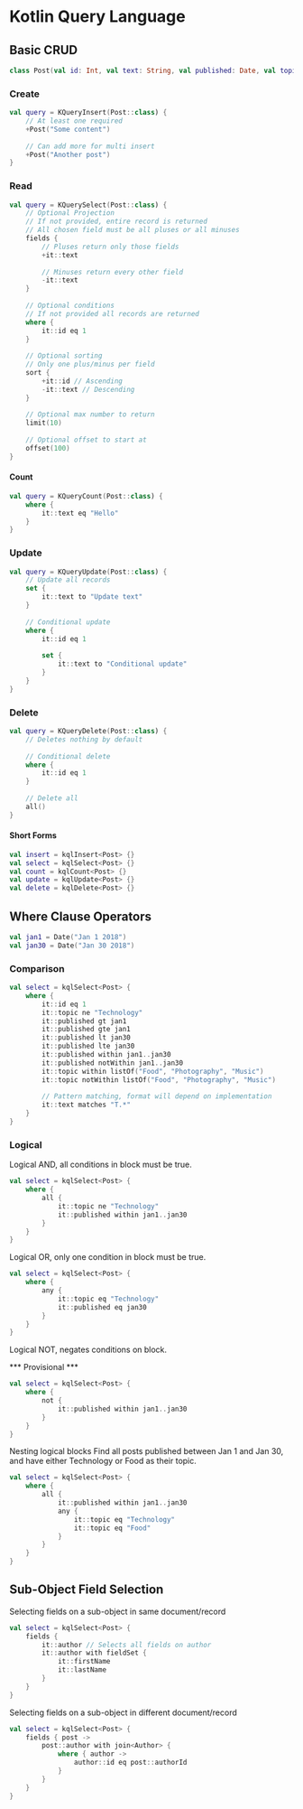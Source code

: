 # Kotlin Query Language

## Basic CRUD
```kotlin
class Post(val id: Int, val text: String, val published: Date, val topic: String)
```

### Create
```kotlin
val query = KQueryInsert(Post::class) {
    // At least one required
    +Post("Some content")
    
    // Can add more for multi insert
    +Post("Another post")
}
```

### Read
```kotlin
val query = KQuerySelect(Post::class) {
    // Optional Projection
    // If not provided, entire record is returned
    // All chosen field must be all pluses or all minuses
    fields {
        // Pluses return only those fields
        +it::text
        
        // Minuses return every other field
        -it::text
    }
    
    // Optional conditions
    // If not provided all records are returned
    where {
        it::id eq 1
    }
    
    // Optional sorting
    // Only one plus/minus per field
    sort {
        +it::id // Ascending
        -it::text // Descending
    }
    
    // Optional max number to return
    limit(10)
    
    // Optional offset to start at
    offset(100)
}
```

#### Count
```kotlin
val query = KQueryCount(Post::class) {
    where {
        it::text eq "Hello"
    }
}
```

### Update
```kotlin
val query = KQueryUpdate(Post::class) {
    // Update all records
    set {
        it::text to "Update text"
    }
    
    // Conditional update
    where {
        it::id eq 1
        
        set {
            it::text to "Conditional update"
        }
    }
}
```

### Delete
```kotlin
val query = KQueryDelete(Post::class) {
    // Deletes nothing by default
    
    // Conditional delete
    where {
        it::id eq 1
    }
    
    // Delete all
    all()
}
```

#### Short Forms
```kotlin
val insert = kqlInsert<Post> {}
val select = kqlSelect<Post> {}
val count = kqlCount<Post> {}
val update = kqlUpdate<Post> {}
val delete = kqlDelete<Post> {}
```

## Where Clause Operators
```kotlin
val jan1 = Date("Jan 1 2018")
val jan30 = Date("Jan 30 2018")
```
### Comparison
```kotlin
val select = kqlSelect<Post> {
    where {
        it::id eq 1
        it::topic ne "Technology"
        it::published gt jan1
        it::published gte jan1
        it::published lt jan30
        it::published lte jan30
        it::published within jan1..jan30
        it::published notWithin jan1..jan30
        it::topic within listOf("Food", "Photography", "Music")
        it::topic notWithin listOf("Food", "Photography", "Music")
        
        // Pattern matching, format will depend on implementation
        it::text matches "T.*"
    }
}
```
### Logical
Logical AND, all conditions in block must be true.
```kotlin
val select = kqlSelect<Post> {
    where {
        all {
            it::topic ne "Technology"
            it::published within jan1..jan30
        }
    }
}
```
Logical OR, only one condition in block must be true.
```kotlin
val select = kqlSelect<Post> {
    where {
        any {
            it::topic eq "Technology"
            it::published eq jan30
        }
    }
}
```
Logical NOT, negates conditions on block.

*** Provisional ***
```kotlin
val select = kqlSelect<Post> {
    where {
        not {
            it::published within jan1..jan30 
        }
    }
}
```
Nesting logical blocks
Find all posts published between Jan 1 and Jan 30, and have either Technology or Food as their topic.
```kotlin
val select = kqlSelect<Post> {
    where {
        all {
            it::published within jan1..jan30
            any {
                it::topic eq "Technology"
                it::topic eq "Food"
            }
        }
    }
}
```
## Sub-Object Field Selection
Selecting fields on a sub-object in same document/record
```kotlin
val select = kqlSelect<Post> {
    fields {
        it::author // Selects all fields on author
        it::author with fieldSet {
            it::firstName
            it::lastName
        }
    }
}
```
Selecting fields on a sub-object in different document/record
```kotlin
val select = kqlSelect<Post> {
    fields { post -> 
        post::author with join<Author> {
            where { author ->
                author::id eq post::authorId
            }
        }
    }
}
```